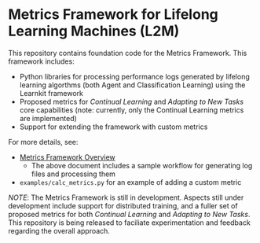 # Metrics Framework for Lifelong Learning Machines (L2M)

This repository contains foundation code for the Metrics Framework. This framework includes:
* Python libraries for processing performance logs generated by lifelong learning algorthms (both Agent and Classification Learning) using the Learnkit framework
* Proposed metrics for *Continual Learning* and *Adapting to New Tasks* core capabilities (note: currently, only the Continual Learning metrics are implemented)
* Support for extending the framework with custom metrics

For more details, see:
* [Metrics Framework Overview](docs/metrics_documentation.pdf)
  - The above document includes a sample workflow for generating log files and processing them
* `examples/calc_metrics.py` for an example of adding a custom metric

*NOTE*: The Metrics Framework is still in development. Aspects still under development include support for distributed training, and a fuller set of proposed metrics for both *Continual Learning* and *Adapting to New Tasks*. This repository is being released to faciliate experimentation and feedback regarding the overall approach.
